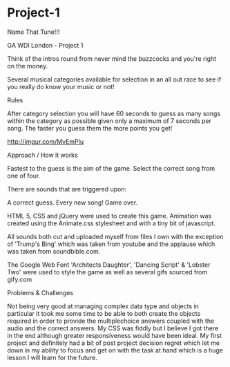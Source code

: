 # Project-1

Name That Tune!!!

GA WDI London - Project 1

Think of the intros round from never mind the buzzcocks and you're right on the money.

Several musical categories available for selection in an all out race to see if you really do know your music or not!



Rules

After category selection you will have 60 seconds to guess as many songs within the category as possible given only a maximum of 7 seconds per song. The faster you guess them the more points you get!

http://imgur.com/MvEmPlu

Approach / How it works

Fastest to the guess is the aim of the game. Select the correct song from one of four.


There are sounds that are triggered upon:

A correct guess.
Every new song!
Game over.


HTML 5, CSS and jQuery were used to create this game.
Animation was created using the Animate.css stylesheet and with a tiny bit of javascript.

All sounds both cut and uploaded myself from files I own with the exception of 'Trump's Bing' which was  taken from youtube and the applause which was taken from soundbible.com.

The Google Web Font 'Architects Daughter', 'Dancing Script' & 'Lobster Two' were used to style the game as well as several gifs sourced from gify.com


Problems & Challenges

Not being very good at managing complex data type and objects in particular it took me some time to be able to both create the objects required in order to provide the multiplechoice answers coupled with the audio and the correct answers. My CSS was fiddly but I believe I got there in the end although greater responsiveness would have been ideal. My first project and definitely had a bit of post project decision regret which let me down in my ability to focus and get on with the task at hand which is a huge lesson I will learn for the future.